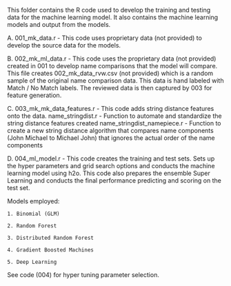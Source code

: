 This folder contains the R code used to develop the training and testing data for the machine learning model.  It also contains the machine learning models and output from the models.

A. 001_mk_data.r - This code uses proprietary data (not provided) to develop the source data for the models.

B. 002_mk_ml_data.r - This code uses the proprietary data (not provided) created in 001 to develop name comparisons that the model will compare.  This file creates 002_mk_data_rvw.csv (not provided) which is a random sample of the original name comparison data.  This data is hand labeled with Match / No Match labels.  The reviewed data is then captured by 003 for feature generation. 

C. 003_mk_mk_data_features.r - This code adds string distance features onto the data.
  name_stringdist.r - Function to automate and standardize the string distance features created
  name_stringdist_namepiece.r - Function to create a new string distance algorithm that compares name components (John Michael to Michael John) that ignores the actual order of the name components

D. 004_ml_model.r - This code creates the training and test sets.  Sets up the hyper parameters and grid search options and conducts the machine learning model using h2o. This code also prepares the ensemble Super Learning and conducts the final performance predicting and scoring on the test set.  

  Models employed: 
  
    1. Binomial (GLM)
    
    2. Random Forest 
    
    3. Distributed Random Forest
    
    4. Gradient Boosted Machines
    
    5. Deep Learning 
    
  See code (004) for hyper tuning parameter selection. 
    

  
  
